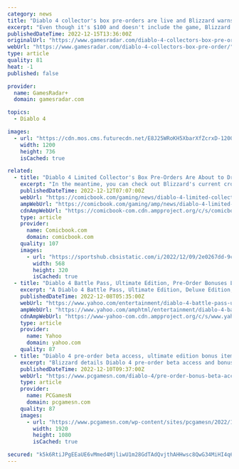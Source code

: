 ```yaml
---
category: news
title: "Diablo 4 collector's box pre-orders are live and Blizzard warns \"it will sell out\""
excerpt: "Even though it's $100 and doesn't include the game, Blizzard is confident Diablo 4's collector's box will go fast ..."
publishedDateTime: 2022-12-15T13:36:00Z
originalUrl: "https://www.gamesradar.com/diablo-4-collectors-box-pre-order/"
webUrl: "https://www.gamesradar.com/diablo-4-collectors-box-pre-order/"
type: article
quality: 81
heat: -1
published: false

provider:
  name: GamesRadar+
  domain: gamesradar.com

topics:
  - Diablo 4

images:
  - url: "https://cdn.mos.cms.futurecdn.net/E8J25WRoKH5XbarXfZcrxD-1200-80.jpg"
    width: 1200
    height: 736
    isCached: true

related:
  - title: "Diablo 4 Limited Collector's Box Pre-Orders Are About to Drop"
    excerpt: "In the meantime, you can check out Blizzard's current crop of Diablo 4 merch right here. The lineup includes the Diablo IV Inarius Collector's Edition Pin, the Diablo: Tales From the Horadric Library ..."
    publishedDateTime: 2022-12-12T07:07:00Z
    webUrl: "https://comicbook.com/gaming/news/diablo-4-limited-collectors-box-pre-orders-are-about-to-drop/"
    ampWebUrl: "https://comicbook.com/gaming/amp/news/diablo-4-limited-collectors-box-pre-orders-are-about-to-drop/"
    cdnAmpWebUrl: "https://comicbook-com.cdn.ampproject.org/c/s/comicbook.com/gaming/amp/news/diablo-4-limited-collectors-box-pre-orders-are-about-to-drop/"
    type: article
    provider:
      name: Comicbook.com
      domain: comicbook.com
    quality: 107
    images:
      - url: "https://sportshub.cbsistatic.com/i/2022/12/09/2e0267dd-9c79-42d2-9464-f55b4521cfa6/batman-suicide-squad.jpg?width=568&height=320"
        width: 568
        height: 320
        isCached: true
  - title: "Diablo 4 Battle Pass, Ultimate Edition, Pre-Order Bonuses Leaked"
    excerpt: "A Diablo 4 Battle Pass, Ultimate Edition, Deluxe Edition, and pre-order bonuses have all been leaked ahead of The Game Awards tonight. There will also be more open betas, and an early access period, ..."
    publishedDateTime: 2022-12-08T05:35:00Z
    webUrl: "https://www.yahoo.com/entertainment/diablo-4-battle-pass-ultimate-133541557.html"
    ampWebUrl: "https://www.yahoo.com/amphtml/entertainment/diablo-4-battle-pass-ultimate-133541557.html"
    cdnAmpWebUrl: "https://www-yahoo-com.cdn.ampproject.org/c/s/www.yahoo.com/amphtml/entertainment/diablo-4-battle-pass-ultimate-133541557.html"
    type: article
    provider:
      name: Yahoo
      domain: yahoo.com
    quality: 87
  - title: "Diablo 4 pre-order beta access, ultimate edition bonus items detailed"
    excerpt: "Blizzard details Diablo 4 pre-order beta access and bonus items included with the digital deluxe and ultimate editions of the fantasy RPG, including a WoW mount ..."
    publishedDateTime: 2022-12-10T09:37:00Z
    webUrl: "https://www.pcgamesn.com/diablo-4/pre-order-bonus-beta-access"
    type: article
    provider:
      name: PCGamesN
      domain: pcgamesn.com
    quality: 87
    images:
      - url: "https://www.pcgamesn.com/wp-content/sites/pcgamesn/2022/12/diablo-4-pre-order-bonus-items-early-beta-access-wow-mount-blizzard-lilith.jpg"
        width: 1920
        height: 1080
        isCached: true

secured: "k5k6RtiJPgEEaUE6vMmed4MjliwU1m28GdTAdQvjthAHHwsc8QwG34MiHI4q6o+wiDIJBz6MXZ+juhJN803xfIrd67V1Hg+XbFeDv/lun6Kn0gYYtGMV3je3BLky/BUBtatrBkL0y0LjHM+2vBT8IJY3bjn1Xem3RJQz8HV6u27C8awHMCqSMyO5aq20aJqc7IzScMuUHbHVUgW2diqwByBAfFEUbfkusIb1EkSenc7YhTPJoGCACFzcN7bL4Jlx2ph2EM9Wtx32ptVO5p1z6J4nfmLlVOIlIYg/3zrKVWhUsqY7vMnN/hLr8YHMy30y8jzsYvPtbMhvTvyyzTj+14503GIXlK/hKhH1qqFiQoo=;EWLh3aZZuZW0kkgGepvQOw=="
---
```



